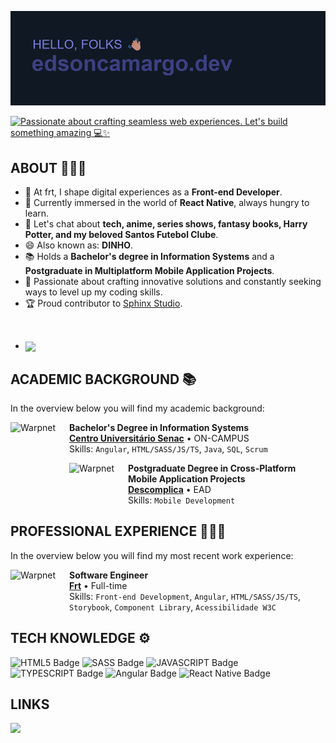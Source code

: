 ![Header](/header.png)

[![Passionate about crafting seamless web experiences. Let's build something amazing 💻✨](https://readme-typing-svg.demolab.com?font=Fira+Code&duration=3000&pause=500&color=7A7DDE&random=false&width=435&lines=Passionate+about+crafting+seamless+;web+experiences.;Let's+build+something+amazing+%F0%9F%92%BB%E2%9C%A8)](https://git.io/typing-svg)

## ABOUT 🙋🏽‍♂️

- 🔭 At frt, I shape digital experiences as a **Front-end Developer**.
- 🌱 Currently immersed in the world of **React Native**, always hungry to learn.
- 💬 Let's chat about **tech, anime, series shows, fantasy books, Harry Potter, and my beloved Santos Futebol Clube**.
- 😄 Also known as: **DINHO**.
- 📚 Holds a **Bachelor's degree in Information Systems** and a **Postgraduate in Multiplatform Mobile Application Projects**.
- 🚀 Passionate about crafting innovative solutions and constantly seeking ways to level up my coding skills.
- 🏆 Proud contributor to [Sphinx Studio](https://sphinx.studio/).

<br/>

- <img width=500 align="center" src="https://github-readme-stats.vercel.app/api/wakatime?username=edsoncamargo&theme=github_dark&bg_color=101823&title_color=7A7DDE&hide_border=true&show_icons=true&card_width=320&custom_title=TIME%20CODING%20⌛" />

## ACADEMIC BACKGROUND 📚
In the overview below you will find my academic background:

[<img align="left" height="94px" width="94px" alt="Warpnet" src="https://media.licdn.com/dms/image/D4D0BAQHj9Hfv-9Ug8w/company-logo_200_200/0/1698853996935/centrouniversitariosenac_logo?e=1708560000&v=beta&t=qu8VURF0AEGMSVyq5Wxqqco6rq2_xh7tavbTWPRnATU"/>](https://www.sp.senac.br/)
**Bachelor's Degree in Information Systems** \
[**Centro Universitário Senac**](https://www.sp.senac.br/) • ON-CAMPUS  \
Skills: `Angular`, `HTML/SASS/JS/TS`, `Java`, `SQL`, `Scrum`

<div></div>

[<img align="left" height="94px" width="94px" alt="Warpnet" src="https://media.licdn.com/dms/image/C4D0BAQH1QLryW1IEFQ/company-logo_200_200/0/1630552069493/faculdade_descomplica_logo?e=1708560000&v=beta&t=Vg-VO9LXc_ofniFRJXOWTugIhI5AyklXGNWq2vcPlac"/>](https://descomplica.com.br/)
**Postgraduate Degree in Cross-Platform Mobile Application Projects** \
[**Descomplica**](https://descomplica.com.br/) • EAD \
Skills: `Mobile Development`

## PROFESSIONAL EXPERIENCE 🧑🏽‍💻
In the overview below you will find my most recent work experience:

[<img align="left" height="94px" width="94px" alt="Warpnet" src="https://media.licdn.com/dms/image/C4E0BAQEjjqdH7OFwuA/company-logo_100_100/0/1674593229655/frtdigital_logo?e=1708560000&v=beta&t=en-gyb4wqUlIIBkOluJpStJCWlX3oGAjZQ-n4R8qyY4"/>](https://frt.digital/)
**Software Engineer** \
[**Frt**](https://frt.digital/) • Full-time \
Skills: `Front-end Development`, `Angular`, `HTML/SASS/JS/TS`, 
<br/> `Storybook`, `Component Library`, `Acessibilidade W3C`

## TECH KNOWLEDGE ⚙️
![HTML5 Badge](https://img.shields.io/badge/HTML5-E34F26.svg?style=for-the-badge&logo=HTML5&logoColor=white)
![SASS Badge](https://img.shields.io/badge/Sass-CC6699.svg?style=for-the-badge&logo=Sass&logoColor=white)
![JAVASCRIPT Badge](https://img.shields.io/badge/JavaScript-F7DF1E.svg?style=for-the-badge&logo=JavaScript&logoColor=black)
![TYPESCRIPT Badge](https://img.shields.io/badge/TypeScript-3178C6.svg?style=for-the-badge&logo=TypeScript&logoColor=white)
![Angular Badge](https://img.shields.io/badge/Angular-E23237.svg?style=for-the-badge&logo=Angular&logoColor=white)
![React Native Badge](https://img.shields.io/badge/-react%20native-white?logo=react&logoColor=black&style=for-the-badge)

## LINKS

<a href="https://medium.com/@edsoncamargo.dev" target="_blank">
  <img src="https://img.shields.io/badge/Medium-000000.svg?style=for-the-badge&logo=Medium&logoColor=white"></img>
</a>

